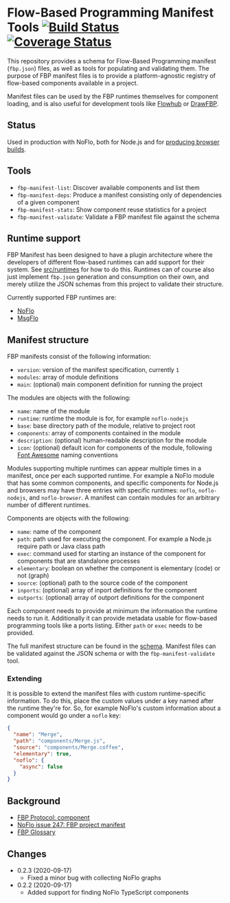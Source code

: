 Flow-Based Programming Manifest Tools [![Build Status](https://travis-ci.org/flowbased/fbp-manifest.svg?branch=master)](https://travis-ci.org/flowbased/fbp-manifest) [![Coverage Status](https://coveralls.io/repos/github/flowbased/fbp-manifest/badge.svg?branch=master)](https://coveralls.io/github/flowbased/fbp-manifest?branch=master)
=====================================

This repository provides a schema for Flow-Based Programming manifest (`fbp.json`) files, as well as tools for populating and validating them. The purpose of FBP manifest files is to provide a platform-agnostic registry of flow-based components available in a project.

Manifest files can be used by the FBP runtimes themselves for component loading, and is also useful for development tools like [Flowhub](https://flowhub.io) or [DrawFBP](https://github.com/jpaulm/drawfbp).

## Status

Used in production with NoFlo, both for Node.js and for [producing browser builds](https://github.com/noflo/noflo-component-loader).

## Tools

* `fbp-manifest-list`: Discover available components and list them
* `fbp-manifest-deps`: Produce a manifest consisting only of dependencies of a given component
* `fbp-manifest-stats`: Show component reuse statistics for a project
* `fbp-manifest-validate`: Validate a FBP manifest file against the schema

## Runtime support

FBP Manifest has been designed to have a plugin architecture where the developers of different flow-based runtimes can add support for their system. See [src/runtimes](https://github.com/flowbased/fbp-manifest/tree/master/src/runtimes) for how to do this. Runtimes can of course also just implement `fbp.json` generation and consumption on their own, and merely utilize the JSON schemas from this project to validate their structure.

Currently supported FBP runtimes are:

* [NoFlo](http://noflojs.org)
* [MsgFlo](https://github.com/msgflo/msgflo)

## Manifest structure

FBP manifests consist of the following information:

* `version`: version of the manifest specification, currently `1`
* `modules`: array of module definitions
* `main`: (optional) main component definition for running the project

The modules are objects with the following:

* `name`: name of the module
* `runtime`: runtime the module is for, for example `noflo-nodejs`
* `base`: base directory path of the module, relative to project root
* `components`: array of components contained in the module
* `description`: (optional) human-readable description for the module
* `icon`: (optional) default icon for components of the module, following [Font Awesome](http://fontawesome.io/icons/) naming conventions

Modules supporting multiple runtimes can appear multiple times in a manifest, once per each supported runtime. For example a NoFlo module that has some common components, and specific components for Node.js and browsers may have three entries with specific runtimes: `noflo`, `noflo-nodejs`, and `noflo-browser`. A manifest can contain modules for an arbitrary number of different runtimes.

Components are objects with the following:

* `name`: name of the component
* `path`: path used for executing the component. For example a Node.js require path or Java class path
* `exec`: command used for starting an instance of the component for components that are standalone processes
* `elementary`: boolean on whether the component is elementary (code) or not (graph)
* `source`: (optional) path to the source code of the component
* `inports`: (optional) array of inport definitions for the component
* `outports`: (optional) array of outport definitions for the component

Each component needs to provide at minimum the information the runtime needs to run it. Additionally it can provide metadata usable for flow-based programming tools like a ports listing. Either `path` or `exec` needs to be provided.

The full manifest structure can be found in the [schema](https://github.com/flowbased/fbp-manifest/tree/master/schemata). Manifest files can be validated against the JSON schema or with the `fbp-manifest-validate` tool.

### Extending

It is possible to extend the manifest files with custom runtime-specific information. To do this, place the custom values under a key named after the runtime they're for. So, for example NoFlo's custom information about a component would go under a `noflo` key:

```json
{
  "name": "Merge",
  "path": "components/Merge.js",
  "source": "components/Merge.coffee",
  "elementary": true,
  "noflo": {
    "async": false
  }
}
```

## Background

* [FBP Protocol: component](http://noflojs.org/documentation/protocol/#component)
* [NoFlo issue 247: FBP project manifest](https://github.com/noflo/noflo/issues/247)
* [FBP Glossary](http://www.jpaulmorrison.com/fbp/gloss.htm)

## Changes

* 0.2.3 (2020-09-17)
  - Fixed a minor bug with collecting NoFlo graphs
* 0.2.2 (2020-09-17)
  - Added support for finding NoFlo TypeScript components
